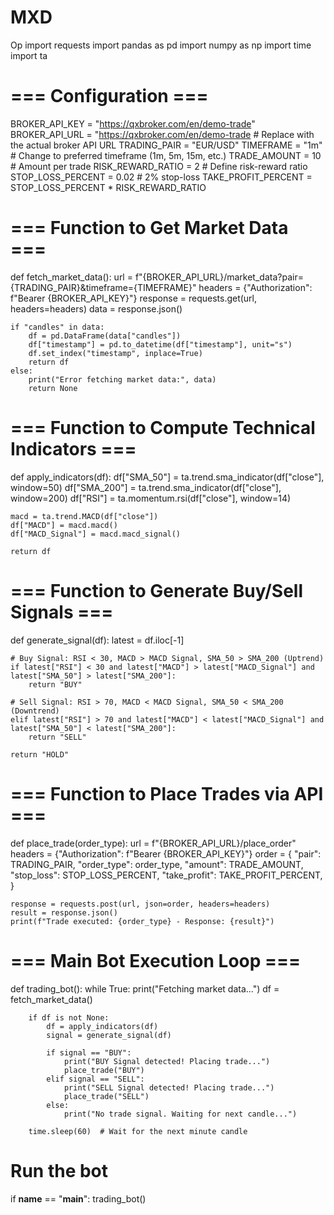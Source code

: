 # MXD
Op
import requests
import pandas as pd
import numpy as np
import time
import ta

# === Configuration ===
BROKER_API_KEY = "https://qxbroker.com/en/demo-trade"
BROKER_API_URL = "https://qxbroker.com/en/demo-trade  # Replace with the actual broker API URL
TRADING_PAIR = "EUR/USD"
TIMEFRAME = "1m"  # Change to preferred timeframe (1m, 5m, 15m, etc.)
TRADE_AMOUNT = 10  # Amount per trade
RISK_REWARD_RATIO = 2  # Define risk-reward ratio
STOP_LOSS_PERCENT = 0.02  # 2% stop-loss
TAKE_PROFIT_PERCENT = STOP_LOSS_PERCENT * RISK_REWARD_RATIO

# === Function to Get Market Data ===
def fetch_market_data():
    url = f"{BROKER_API_URL}/market_data?pair={TRADING_PAIR}&timeframe={TIMEFRAME}"
    headers = {"Authorization": f"Bearer {BROKER_API_KEY}"}
    response = requests.get(url, headers=headers)
    data = response.json()
    
    if "candles" in data:
        df = pd.DataFrame(data["candles"])
        df["timestamp"] = pd.to_datetime(df["timestamp"], unit="s")
        df.set_index("timestamp", inplace=True)
        return df
    else:
        print("Error fetching market data:", data)
        return None

# === Function to Compute Technical Indicators ===
def apply_indicators(df):
    df["SMA_50"] = ta.trend.sma_indicator(df["close"], window=50)
    df["SMA_200"] = ta.trend.sma_indicator(df["close"], window=200)
    df["RSI"] = ta.momentum.rsi(df["close"], window=14)
    
    macd = ta.trend.MACD(df["close"])
    df["MACD"] = macd.macd()
    df["MACD_Signal"] = macd.macd_signal()
    
    return df

# === Function to Generate Buy/Sell Signals ===
def generate_signal(df):
    latest = df.iloc[-1]
    
    # Buy Signal: RSI < 30, MACD > MACD Signal, SMA_50 > SMA_200 (Uptrend)
    if latest["RSI"] < 30 and latest["MACD"] > latest["MACD_Signal"] and latest["SMA_50"] > latest["SMA_200"]:
        return "BUY"
    
    # Sell Signal: RSI > 70, MACD < MACD Signal, SMA_50 < SMA_200 (Downtrend)
    elif latest["RSI"] > 70 and latest["MACD"] < latest["MACD_Signal"] and latest["SMA_50"] < latest["SMA_200"]:
        return "SELL"
    
    return "HOLD"

# === Function to Place Trades via API ===
def place_trade(order_type):
    url = f"{BROKER_API_URL}/place_order"
    headers = {"Authorization": f"Bearer {BROKER_API_KEY}"}
    order = {
        "pair": TRADING_PAIR,
        "order_type": order_type,
        "amount": TRADE_AMOUNT,
        "stop_loss": STOP_LOSS_PERCENT,
        "take_profit": TAKE_PROFIT_PERCENT,
    }
    
    response = requests.post(url, json=order, headers=headers)
    result = response.json()
    print(f"Trade executed: {order_type} - Response: {result}")

# === Main Bot Execution Loop ===
def trading_bot():
    while True:
        print("Fetching market data...")
        df = fetch_market_data()
        
        if df is not None:
            df = apply_indicators(df)
            signal = generate_signal(df)
            
            if signal == "BUY":
                print("BUY Signal detected! Placing trade...")
                place_trade("BUY")
            elif signal == "SELL":
                print("SELL Signal detected! Placing trade...")
                place_trade("SELL")
            else:
                print("No trade signal. Waiting for next candle...")
        
        time.sleep(60)  # Wait for the next minute candle

# Run the bot
if __name__ == "__main__":
    trading_bot()
